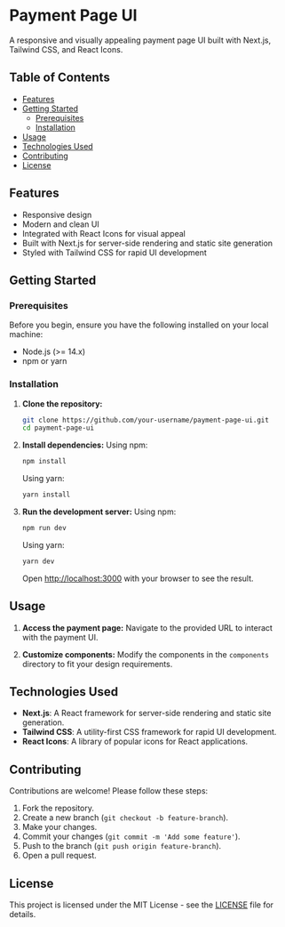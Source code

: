 # Payment Page UI

A responsive and visually appealing payment page UI built with Next.js, Tailwind CSS, and React Icons.

## Table of Contents

- [Features](#features)
- [Getting Started](#getting-started)
  - [Prerequisites](#prerequisites)
  - [Installation](#installation)
- [Usage](#usage)
- [Technologies Used](#technologies-used)
- [Contributing](#contributing)
- [License](#license)

## Features

- Responsive design
- Modern and clean UI
- Integrated with React Icons for visual appeal
- Built with Next.js for server-side rendering and static site generation
- Styled with Tailwind CSS for rapid UI development

## Getting Started

### Prerequisites

Before you begin, ensure you have the following installed on your local machine:

- Node.js (>= 14.x)
- npm or yarn

### Installation

1. **Clone the repository:**
    ```bash
    git clone https://github.com/your-username/payment-page-ui.git
    cd payment-page-ui
    ```

2. **Install dependencies:**
    Using npm:
    ```bash
    npm install
    ```
    Using yarn:
    ```bash
    yarn install
    ```

3. **Run the development server:**
    Using npm:
    ```bash
    npm run dev
    ```
    Using yarn:
    ```bash
    yarn dev
    ```

    Open [http://localhost:3000](http://localhost:3000) with your browser to see the result.

## Usage

1. **Access the payment page:**
    Navigate to the provided URL to interact with the payment UI.

2. **Customize components:**
    Modify the components in the `components` directory to fit your design requirements.

## Technologies Used

- **Next.js**: A React framework for server-side rendering and static site generation.
- **Tailwind CSS**: A utility-first CSS framework for rapid UI development.
- **React Icons**: A library of popular icons for React applications.

## Contributing

Contributions are welcome! Please follow these steps:

1. Fork the repository.
2. Create a new branch (`git checkout -b feature-branch`).
3. Make your changes.
4. Commit your changes (`git commit -m 'Add some feature'`).
5. Push to the branch (`git push origin feature-branch`).
6. Open a pull request.

## License

This project is licensed under the MIT License - see the [LICENSE](LICENSE) file for details.
